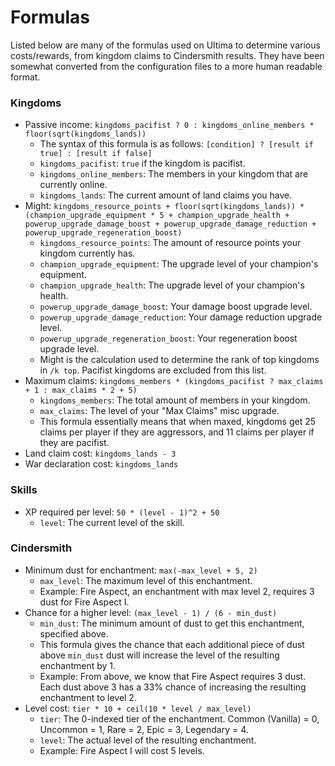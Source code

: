 # Formulas

Listed below are many of the formulas used on Ultima to determine various costs/rewards, from kingdom claims to Cindersmith results. They have been somewhat converted from the configuration files to a more human readable format.

### Kingdoms
- Passive income: `kingdoms_pacifist ? 0 : kingdoms_online_members * floor(sqrt(kingdoms_lands))`
    - The syntax of this formula is as follows: `[condition] ? [result if true] : [result if false]`
    - `kingdoms_pacifist`: `true` if the kingdom is pacifist.
    - `kingdoms_online_members`: The members in your kingdom that are currently online.
    - `kingdoms_lands`: The current amount of land claims you have.
- Might: `kingdoms_resource_points + floor(sqrt(kingdoms_lands)) * (champion_upgrade_equipment * 5 + champion_upgrade_health + powerup_upgrade_damage_boost + powerup_upgrade_damage_reduction + powerup_upgrade_regeneration_boost)`
    - `kingdoms_resource_points`: The amount of resource points your kingdom currently has.
    - `champion_upgrade_equipment`: The upgrade level of your champion's equipment.
    - `champion_upgrade_health`: The upgrade level of your champion's health.
    - `powerup_upgrade_damage_boost`: Your damage boost upgrade level.
    - `powerup_upgrade_damage_reduction`: Your damage reduction upgrade level.
    - `powerup_upgrade_regeneration_boost`: Your regeneration boost upgrade level.
    - Might is the calculation used to determine the rank of top kingdoms in `/k top`. Pacifist kingdoms are excluded from this list.
- Maximum claims: `kingdoms_members * (kingdoms_pacifist ? max_claims + 1 : max_claims * 2 + 5)`
    - `kingdoms_members`: The total amount of members in your kingdom.
    - `max_claims`: The level of your "Max Claims" misc upgrade.
    - This formula essentially means that when maxed, kingdoms get 25 claims per player if they are aggressors, and 11 claims per player if they are pacifist.
- Land claim cost: `kingdoms_lands - 3`
- War declaration cost: `kingdoms_lands`

### Skills
- XP required per level: `50 * (level - 1)^2 + 50`
    - `level`: The current level of the skill.
    
### Cindersmith
- Minimum dust for enchantment: `max(-max_level + 5, 2)`
    - `max_level`: The maximum level of this enchantment.
    - Example: Fire Aspect, an enchantment with max level 2, requires 3 dust for Fire Aspect I.
- Chance for a higher level: `(max_level - 1) / (6 - min_dust)`
    - `min_dust`: The minimum amount of dust to get this enchantment, specified above.
    - This formula gives the chance that each additional piece of dust above `min_dust` dust will increase the level of the resulting enchantment by 1.
    - Example: From above, we know that Fire Aspect requires 3 dust. Each dust above 3 has a 33% chance of increasing the resulting enchantment to level 2.
- Level cost: `tier * 10 + ceil(10 * level / max_level)`
    - `tier`: The 0-indexed tier of the enchantment. Common (Vanilla) = 0, Uncommon = 1, Rare = 2, Epic = 3, Legendary = 4.
    - `level`: The actual level of the resulting enchantment.
    - Example: Fire Aspect I will cost 5 levels.
